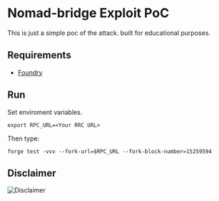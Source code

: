 # Nomad-bridge Exploit PoC

This is just a simple poc of the attack. built for educational purposes.

## Requirements

- [Foundry](https://book.getfoundry.sh/)

## Run

Set enviroment variables.

```
export RPC_URL=<Your RRC URL>
```

Then type:

```
forge test -vvv --fork-url=$RPC_URL --fork-block-number=15259594
```

## Disclaimer

![Disclaimer](./picture.png)

